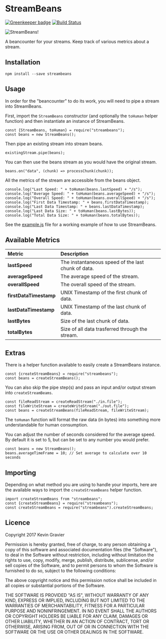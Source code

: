 StreamBeans
===========

[![Greenkeeper badge](https://badges.greenkeeper.io/mrkmg/node-streambeans.svg)](https://greenkeeper.io/)
[![Build Status](https://travis-ci.org/mrkmg/node-streambeans.svg?branch=master)](https://travis-ci.org/mrkmg/node-streambeans)

![StreamBeans!](http://i.imgur.com/tvscJrG.png)

A beancounter for your streams. Keep track of various metrics about a stream.

## Installation

```
npm install --save streambeans
```

## Usage

In order for the "beancounter" to do its work, you will need to pipe a stream into StreamBeans.

First, import the `StreamBeans` constructor (and optionally the `toHuman` helper function) and then
instantiate an instance of StreamBeans.

    const {StreamBeans, toHuman} = require("streambeans");
    const beans = new StreamBeans();


Then pipe an existing stream into stream beans.

    existingStream.pipe(beans);

You can then use the beans stream as you would have the original stream.

    beans.on("data", (chunk) => processChunk(chunk));

All the metrics of the stream are accessible from the beans object.

    console.log("Last Speed: " + toHuman(beans.lastSpeed) + "/s");
    console.log("Average Speed: " + toHuman(beans.averageSpeed) + "/s");
    console.log("Overall Speed: " + toHuman(beans.overallSpeed) + "/s");
    console.log("First Data Timestamp: " + beans.firstDataTimestamp);
    console.log("Last Data Timestamp: " + beans.lastDataTimestamp);
    console.log("Last Data Size: " + toHuman(beans.lastBytes));
    console.log("Total Data Size: " + toHuman(beans.totalBytes));

See the [example.js](./example.js) file for a working example of how to use StreamBeans.

## Available Metrics

| Metric                 | Description                                        |
|:-----------------------|:---------------------------------------------------|
| **lastSpeed**          | The instantaneous speed of the last chunk of data. |
| **averageSpeed**       | The average speed of the stream.                   |
| **overallSpeed**       | The overall speed of the stream.                   |
| **firstDataTimestamp** | UNIX Timestamp of the first chunk of data.         |
| **lastDataTimestamp**  | UNIX Timestamp of the last chunk of data.          |
| **lastBytes**          | Size of the last chunk of data.                    |
| **totalBytes**         | Size of all data trasferred through the stream.    |

## Extras

There is a helper function available to easily create a StreamBeans instance.

    const {createStreamBeans} = require("streambeans");
    const beans = createStreamBeans();

You can also skip the pipe step(s) and pass an input and/or output stream into `createStreamBeams`.

    const fileReadStream = createReadStream("./in.file");
    const fileWriteStream = createWriteStream("./out.file");
    const beans = createStreamBeans(fileReadStream, fileWriteStream);

The `toHuman` function will format the raw data (in bytes) into something more understandable
for human consumption.

You can adjust the number of seconds considered for the average speed. By default it is set to 5,
but can be set to any number you would prefer.

    const beans = new StreamBeans();
    beans.averageTimeFrame = 10; // Set average to calculate over 10 seconds


## Importing

Depending on what method you are using to handle your imports, here are the available ways to import
the `createStreamBeans` helper function.

    import createStreamBeans from "streambeans";
    const {createStreamBeans} = require("streambeans");
    const createStreamBeans = require("streambeans").createStreamBeans;

## Licence

Copyright 2017 Kevin Gravier

Permission is hereby granted, free of charge, to any person obtaining a copy of this software and
associated documentation files (the "Software"), to deal in the Software without restriction, including
without limitation the rights to use, copy, modify, merge, publish, distribute, sublicense, and/or sell
copies of the Software, and to permit persons to whom the Software is furnished to do so, subject to the
following conditions:

The above copyright notice and this permission notice shall be included in all copies or substantial
portions of the Software.

THE SOFTWARE IS PROVIDED "AS IS", WITHOUT WARRANTY OF ANY KIND, EXPRESS OR IMPLIED, INCLUDING BUT NOT
LIMITED TO THE WARRANTIES OF MERCHANTABILITY, FITNESS FOR A PARTICULAR PURPOSE AND NONINFRINGEMENT. IN
NO EVENT SHALL THE AUTHORS OR COPYRIGHT HOLDERS BE LIABLE FOR ANY CLAIM, DAMAGES OR OTHER LIABILITY,
WHETHER IN AN ACTION OF CONTRACT, TORT OR OTHERWISE, ARISING FROM, OUT OF OR IN CONNECTION WITH THE
SOFTWARE OR THE USE OR OTHER DEALINGS IN THE SOFTWARE.
